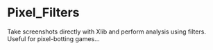 Pixel_Filters
=============

Take screenshots directly with Xlib and perform analysis using filters. Useful for pixel-botting games...
